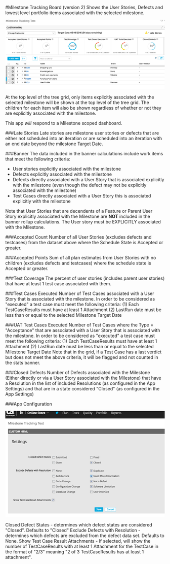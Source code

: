 #Milestone Tracking Board (version 2)
Shows the User Stories, Defects and lowest level portfolio items associated with the selected milestone.  

![ScreenShot](/images/milestone-tracking-board-v2.png)

At the top level of the tree grid, only items explicitly associated with the selected milestone will be shown at the top level of the tree grid.
The children for each item will also be shown regardless of whether or not they are explicitly associated with the milestone.  

This app *will* respond to a Milestone scoped dashboard.  

###Late Stories
Late stories are milestone user stories or defects that are either not scheduled into an iteration or are scheduled into an iteration with an end date beyond the milestone Target Date.

###Banner
The data included in the banner calculations include work items that meet the following criteria:
* User stories explicitly associated with the milestone
* Defects explicitly associated with the milestone
* Defects directly associated with a User Story that is associated explicitly with the milestone (even though the defect may not be explicitly associated with the milestone)
* Test Cases directly associated with a User Story this is associated explicitly with the milestone

Note that User Stories that are decendents of a Feature or Parent User Story explicitly associated with the Milestone are **NOT** included in the banner rollup calculations.  The User story must be EXPLICITLY associated with the Milestone.  

###Accepted Count
Number of all User Stories (excludes defects and testcases) from the dataset above where the Schedule State is Accepted or greater.

###Accepted Points
Sum of all plan estimates from User Stories with no children (excludes defects and testcases) where the schedule state is Accepted or greater.

###Test Coverage
The percent of user stories (includes parent user stories) that have at least 1 test case associated with them.  

###Test Cases Executed
Number of Test Cases associated with a User Story that is associated with the milestone.  In order to be considered as "executed" a test case must meet the following criteria:
(1) Each TestCaseResults must have at least 1 Attachment
(2) LastRun date must be less than or equal to the selected Milestone Target Date

###UAT Test Cases Executed
Number of Test Cases where the Type = "Acceptance" that are associated with a User Story that is associated with the milestone.  In order to be considered as "executed" a test case must meet the following criteria:
(1) Each TestCaseResults must have at least 1 Attachment
(2) LastRun date must be less than or equal to the selected Milestone Target Date
Note that in the grid, if a Test Case has a last verdict but does not meet the above criteria, it will be flagged and not counted in the stats banner.  

###Closed Defects
Number of Defects associated with the Milestone (Either directly or via a User Story associated with the Milestone) that
have a Resolution in the list of included Resolutions (as configured in the App Settings) and that
are in a state considered "Closed" (as configured in the App Settings)

###App Configuration

![ScreenShot](/images/milestone-tracking-board-v2-settings.png)

Closed Defect States - determines which defect states are considered "Closed".  Defaults to "Closed"
Exclude Defects with Resolution - determines which defects are excluded from the defect data set.  Defaults to None.
Show Test Case Result Attachments - If selected, will show the number of TestCaseResults with at least 1 Attachment for the TestCase in the format of "2/3" meaning "2 of 3 TestCaseResults has at least 1 attachment".
